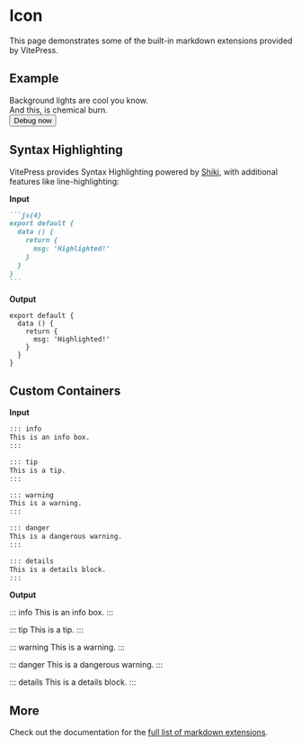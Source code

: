 # Icon

This page demonstrates some of the built-in markdown extensions provided by VitePress.

<script setup>
import './aurora';
</script>

## Example

<div class="p-8 bg-gradient-to-b from-indigo-50 to-transparent rounded-2xl flex flex-col justify-center">
 <aurora-background>
    <div class="relative flex flex-col gap-4 items-center justify-center px-4">
      <div class="text-3xl md:text-7xl font-bold dark:text-white text-center">
        Background lights are cool you know.
      </div>
      <div class="font-extralight text-base md:text-4xl dark:text-neutral-200 py-4">
        And this, is chemical burn.
      </div>
      <button class="bg-black dark:bg-white rounded-full w-fit text-white dark:text-black px-4 py-2">
        Debug now
      </button>
    </div>
  </aurora-background>
</div>

## Syntax Highlighting

VitePress provides Syntax Highlighting powered by [Shiki](https://github.com/shikijs/shiki), with additional features like line-highlighting:

**Input**

````md
```js{4}
export default {
  data () {
    return {
      msg: 'Highlighted!'
    }
  }
}
```
````

**Output**

```js{4}
export default {
  data () {
    return {
      msg: 'Highlighted!'
    }
  }
}
```

## Custom Containers

**Input**

```md
::: info
This is an info box.
:::

::: tip
This is a tip.
:::

::: warning
This is a warning.
:::

::: danger
This is a dangerous warning.
:::

::: details
This is a details block.
:::
```

**Output**

::: info
This is an info box.
:::

::: tip
This is a tip.
:::

::: warning
This is a warning.
:::

::: danger
This is a dangerous warning.
:::

::: details
This is a details block.
:::

## More

Check out the documentation for the [full list of markdown extensions](https://vitepress.dev/guide/markdown).
